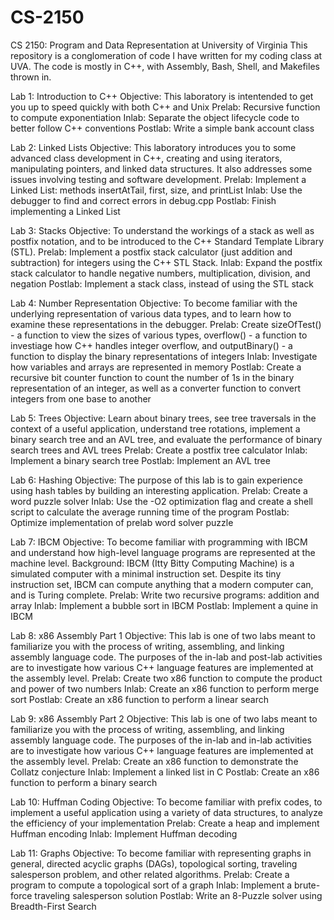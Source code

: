 # CS-2150
CS 2150: Program and Data Representation at University of Virginia
This repository is a conglomeration of code I have written for my coding class at UVA. 
The code is mostly in C++, with Assembly, Bash, Shell, and Makefiles thrown in. 



Lab 1: Introduction to C++
Objective: This laboratory is intentended to get you up to speed quickly with both C++ and Unix
Prelab: Recursive function to compute exponentiation
Inlab: Separate the object lifecycle code to better follow C++ conventions
Postlab: Write a simple bank account class


Lab 2: Linked Lists
Objective: This laboratory introduces you to some advanced class development in C++, creating and using iterators, manipulating pointers, and linked data structures. It also addresses some issues involving testing and software development.
Prelab: Implement a Linked List: methods insertAtTail, first, size, and printList
Inlab: Use the debugger to find and correct errors in debug.cpp 
Postlab: Finish implementing a Linked List


Lab 3: Stacks
Objective: To understand the workings of a stack as well as postfix notation, and to be introduced to the C++ Standard Template Library (STL).
Prelab: Implement a postfix stack calculator (just addition and subtraction) for integers using the C++ STL Stack.
Inlab: Expand the postfix stack calculator to handle negative numbers, multiplication, division, and negation
Postlab: Implement a stack class, instead of using the STL stack


Lab 4: Number Representation
Objective: To become familiar with the underlying representation of various data types, and to learn how to examine these representations in the debugger.
Prelab: Create sizeOfTest() - a function to view the sizes of various types, overflow() - a function to investiage how C++ handles integer overflow, and outputBinary() - a function to display the binary representations of integers
Inlab: Investigate how variables and arrays are represented in memory
Postlab: Create a recursive bit counter function to count the number of 1s in the binary representation of an integer, as well as a converter function to convert integers from one base to another


Lab 5: Trees
Objective: Learn about binary trees, see tree traversals in the context of a useful application, understand tree rotations, implement a binary search tree and an AVL tree, and evaluate the performance of binary search trees and AVL trees
Prelab: Create a postfix tree calculator
Inlab: Implement a binary search tree
Postlab: Implement an AVL tree


Lab 6: Hashing
Objective: The purpose of this lab is to gain experience using hash tables by building an interesting application.
Prelab: Create a word puzzle solver
Inlab: Use the -O2 optimization flag and create a shell script to calculate the average running time of the program
Postlab: Optimize implementation of prelab word solver puzzle


Lab 7: IBCM
Objective: To become familiar with programming with IBCM and understand how high-level language programs are represented at the machine level.
Background: IBCM (Itty Bitty Computing Machine) is a simulated computer with a minimal instruction set. Despite its tiny instruction set, IBCM can compute anything that a modern computer can, and is Turing complete.
Prelab: Write two recursive programs: addition and array
Inlab: Implement a bubble sort in IBCM
Postlab: Implement a quine in IBCM


Lab 8: x86 Assembly Part 1
Objective: This lab is one of two labs meant to familiarize you with the process of writing, assembling, and linking assembly language code. The purposes of the in-lab and post-lab activities are to investigate how various C++ language features are implemented at the assembly level.
Prelab: Create two x86 function to compute the product and power of two numbers 
Inlab: Create an x86 function to perform merge sort
Postlab: Create an x86 function to perform a linear search


Lab 9: x86 Assembly Part 2
Objective: This lab is one of two labs meant to familiarize you with the process of writing, assembling, and linking assembly language code. The purposes of the in-lab and in-lab activities are to investigate how various C++ language features are implemented at the assembly level.
Prelab: Create an x86 function to demonstrate the Collatz conjecture
Inlab: Implement a linked list in C
Postlab: Create an x86 function to perform a binary search


Lab 10: Huffman Coding
Objective: To become familiar with prefix codes, to implement a useful application using a variety of data structures, to analyze the efficiency of your implementation
Prelab: Create a heap and implement Huffman encoding 
Inlab: Implement Huffman decoding


Lab 11: Graphs
Objective: To become familiar with representing graphs in general, directed acyclic graphs (DAGs), topological sorting, traveling salesperson problem, and other related algorithms.
Prelab: Create a program to compute a topological sort of a graph
Inlab: Implement a brute-force traveling salesperson solution
Postlab: Write an 8-Puzzle solver using Breadth-First Search
